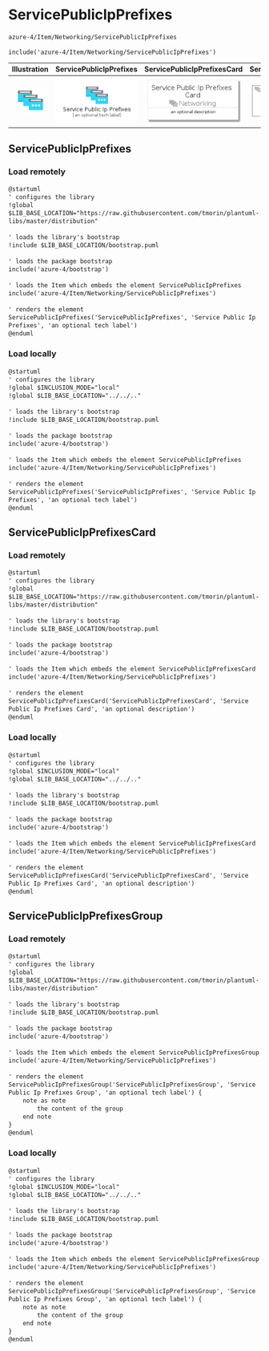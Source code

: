 # ServicePublicIpPrefixes


```text
azure-4/Item/Networking/ServicePublicIpPrefixes
```

```text
include('azure-4/Item/Networking/ServicePublicIpPrefixes')
```



| Illustration | ServicePublicIpPrefixes | ServicePublicIpPrefixesCard | ServicePublicIpPrefixesGroup |
| :---: | :---: | :---: | :---: |
| ![illustration for Illustration](../../../azure-4/Item/Networking/ServicePublicIpPrefixes.png) | ![illustration for ServicePublicIpPrefixes](../../../azure-4/Item/Networking/ServicePublicIpPrefixes.Local.png) | ![illustration for ServicePublicIpPrefixesCard](../../../azure-4/Item/Networking/ServicePublicIpPrefixesCard.Local.png) | ![illustration for ServicePublicIpPrefixesGroup](../../../azure-4/Item/Networking/ServicePublicIpPrefixesGroup.Local.png) |




## ServicePublicIpPrefixes

### Load remotely
```plantuml
@startuml
' configures the library
!global $LIB_BASE_LOCATION="https://raw.githubusercontent.com/tmorin/plantuml-libs/master/distribution"

' loads the library's bootstrap
!include $LIB_BASE_LOCATION/bootstrap.puml

' loads the package bootstrap
include('azure-4/bootstrap')

' loads the Item which embeds the element ServicePublicIpPrefixes
include('azure-4/Item/Networking/ServicePublicIpPrefixes')

' renders the element
ServicePublicIpPrefixes('ServicePublicIpPrefixes', 'Service Public Ip Prefixes', 'an optional tech label')
@enduml
```

### Load locally
```plantuml
@startuml
' configures the library
!global $INCLUSION_MODE="local"
!global $LIB_BASE_LOCATION="../../.."

' loads the library's bootstrap
!include $LIB_BASE_LOCATION/bootstrap.puml

' loads the package bootstrap
include('azure-4/bootstrap')

' loads the Item which embeds the element ServicePublicIpPrefixes
include('azure-4/Item/Networking/ServicePublicIpPrefixes')

' renders the element
ServicePublicIpPrefixes('ServicePublicIpPrefixes', 'Service Public Ip Prefixes', 'an optional tech label')
@enduml
```

## ServicePublicIpPrefixesCard

### Load remotely
```plantuml
@startuml
' configures the library
!global $LIB_BASE_LOCATION="https://raw.githubusercontent.com/tmorin/plantuml-libs/master/distribution"

' loads the library's bootstrap
!include $LIB_BASE_LOCATION/bootstrap.puml

' loads the package bootstrap
include('azure-4/bootstrap')

' loads the Item which embeds the element ServicePublicIpPrefixesCard
include('azure-4/Item/Networking/ServicePublicIpPrefixes')

' renders the element
ServicePublicIpPrefixesCard('ServicePublicIpPrefixesCard', 'Service Public Ip Prefixes Card', 'an optional description')
@enduml
```

### Load locally
```plantuml
@startuml
' configures the library
!global $INCLUSION_MODE="local"
!global $LIB_BASE_LOCATION="../../.."

' loads the library's bootstrap
!include $LIB_BASE_LOCATION/bootstrap.puml

' loads the package bootstrap
include('azure-4/bootstrap')

' loads the Item which embeds the element ServicePublicIpPrefixesCard
include('azure-4/Item/Networking/ServicePublicIpPrefixes')

' renders the element
ServicePublicIpPrefixesCard('ServicePublicIpPrefixesCard', 'Service Public Ip Prefixes Card', 'an optional description')
@enduml
```

## ServicePublicIpPrefixesGroup

### Load remotely
```plantuml
@startuml
' configures the library
!global $LIB_BASE_LOCATION="https://raw.githubusercontent.com/tmorin/plantuml-libs/master/distribution"

' loads the library's bootstrap
!include $LIB_BASE_LOCATION/bootstrap.puml

' loads the package bootstrap
include('azure-4/bootstrap')

' loads the Item which embeds the element ServicePublicIpPrefixesGroup
include('azure-4/Item/Networking/ServicePublicIpPrefixes')

' renders the element
ServicePublicIpPrefixesGroup('ServicePublicIpPrefixesGroup', 'Service Public Ip Prefixes Group', 'an optional tech label') {
    note as note
        the content of the group
    end note
}
@enduml
```

### Load locally
```plantuml
@startuml
' configures the library
!global $INCLUSION_MODE="local"
!global $LIB_BASE_LOCATION="../../.."

' loads the library's bootstrap
!include $LIB_BASE_LOCATION/bootstrap.puml

' loads the package bootstrap
include('azure-4/bootstrap')

' loads the Item which embeds the element ServicePublicIpPrefixesGroup
include('azure-4/Item/Networking/ServicePublicIpPrefixes')

' renders the element
ServicePublicIpPrefixesGroup('ServicePublicIpPrefixesGroup', 'Service Public Ip Prefixes Group', 'an optional tech label') {
    note as note
        the content of the group
    end note
}
@enduml
```

